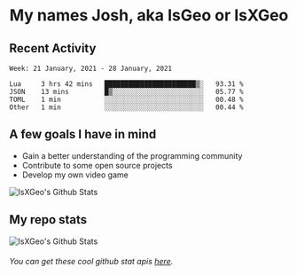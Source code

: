 <h1 align="center">My names Josh, aka IsGeo or IsXGeo</h1>

## Recent Activity
<!--START_SECTION:waka-->
```text
Week: 21 January, 2021 - 28 January, 2021

Lua     3 hrs 42 mins   ███████████████████████▒░   93.31 % 
JSON    13 mins         █▒░░░░░░░░░░░░░░░░░░░░░░░   05.77 % 
TOML    1 min           ░░░░░░░░░░░░░░░░░░░░░░░░░   00.48 % 
Other   1 min           ░░░░░░░░░░░░░░░░░░░░░░░░░   00.44 % 
```
<!--END_SECTION:waka-->

## **A few goals I have in mind**

- Gain a better understanding of the programming community
- Contribute to some open source projects
- Develop my own video game

<img align="center" alt="IsXGeo's Github Stats" src="https://github-readme-stats.vercel.app/api/top-langs/?username=IsXGeo&layout=compact"/><br>

## **My repo stats**

<img align="center" alt="IsXGeo's Github Stats" src="https://github-readme-stats.vercel.app/api?username=IsXGeo&count_private=true&show_icons=true&include_all_commits=true"/>

###### You can get these cool github stat apis [here](https://github.com/anuraghazra/github-readme-stats).
